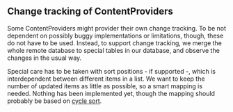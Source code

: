 ## Change tracking of ContentProviders

Some ContentProviders might provider their own change tracking. To be not dependent on possibly buggy
implementations or limitations, though, these do not have to be used. Instead, to support change 
tracking, we merge the whole remote database to special tables in our database, and observe the 
changes in the usual way. 

Special care has to be taken with sort positions - if supported -, which is interdependent between 
different items in a list. We want to keep the number of updated items as little as possible, 
so a smart mapping is needed. Nothing has been implemented yet, though the mapping should probably be
based on  [cycle sort](http://www.geeksforgeeks.org/which-sorting-algorithm-makes-minimum-number-of-writes/).
